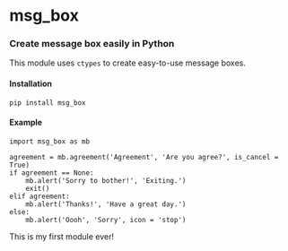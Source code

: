 ﻿# msg_box

### Create message box easily in Python
This module uses `ctypes` to create easy-to-use message boxes.

#### Installation

    pip install msg_box
   

#### Example
  
    import msg_box as mb
    
    agreement = mb.agreement('Agreement', 'Are you agree?', is_cancel = True)
    if agreement == None:
        mb.alert('Sorry to bother!', 'Exiting.')
        exit()
    elif agreement:
        mb.alert('Thanks!', 'Have a great day.')
    else:
        mb.alert('Oooh', 'Sorry', icon = 'stop')



This is my first module ever! 

